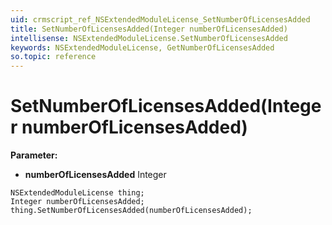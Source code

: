 ```yaml
---
uid: crmscript_ref_NSExtendedModuleLicense_SetNumberOfLicensesAdded
title: SetNumberOfLicensesAdded(Integer numberOfLicensesAdded)
intellisense: NSExtendedModuleLicense.SetNumberOfLicensesAdded
keywords: NSExtendedModuleLicense, GetNumberOfLicensesAdded
so.topic: reference
---
```


# SetNumberOfLicensesAdded(Integer numberOfLicensesAdded)

**Parameter:** 
* **numberOfLicensesAdded** Integer

```crmscript
NSExtendedModuleLicense thing;
Integer numberOfLicensesAdded;
thing.SetNumberOfLicensesAdded(numberOfLicensesAdded);
```


